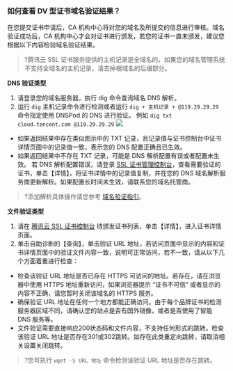### 如何查看 DV 型证书域名验证结果？

在您提交证书申请后，CA 机构中心将对您的域名及所提交的信息进行审核。域名验证成功后，CA 机构中心才会对证书进行颁发，若您的证书一直未颁发，建议您根据以下内容检验域名验证结果。
>?腾讯云 SSL 证书服务提供的主机记录是全域名的，如果您的域名管理系统不支持全域名的主机记录，请去掉根域名的后缀部分。

**DNS 验证类型**
1. 请登录您的域名服务器，执行 dig 命令查询域名 DNS 解析。
2. 运行 `dig` 主机记录命令进行检测或者运行 `dig + 主机记录 + @119.29.29.29` 命令指定使用 DNSPod 的 DNS 进行验证。
例如 ```dig txt cloud.tencent.com @119.29.29.29```
![](https://main.qcloudimg.com/raw/9be9f79adf9951d6ee95a70996fc2f5b.png)
 - 如果返回结果中存在类似图示中的 TXT 记录，且记录值与证书控制台中证书详情页面中的记录值一致，表示您的 DNS 配置正确且已生效。
 - 如果返回结果中不存在 TXT 记录，可能是 DNS 解析配置有误或者配置未生效。
   若 DNS 解析配置错误，请登录 [SSL 证书管理控制台](https://console.cloud.tencent.com/ssl)，查看需要验证的证书，单击【详情】，将证书详情中的记录值复制，并在您的 DNS 域名解析服务商更新解析。如果配置长时间未生效，请联系您的域名托管商。
 
>?添加解析具体操作请您参考 [域名验证指引](https://cloud.tencent.com/document/product/400/4142)。

**文件验证类型**
1. 请在 [腾讯云 SSL 证书控制台](https://console.cloud.tencent.com/ssl) 待颁发证书列表，单击【详情】，进入证书详情页面。
2. 单击自助诊断的【查询】，单击验证 URL 地址，若访问页面中显示的内容和证书详情页面中的验证文件内容一致，说明可正常访问，若不一致，请从以下几个方面着重进行检查：
 - 检查该验证 URL 地址是否已存在 HTTPS 可访问的地址。若存在，请在浏览器中使用 HTTPS 地址重新访问，如果浏览器提示 “证书不可信” 或者显示的内容不正确，请您暂时关闭该域名的 HTTPS 服务。
 - 确保验证 URL 地址在任何一个地方都能正确访问。由于每个品牌证书的检测服务器区域不同，请确认您的站点是否有国外镜像，或者是否使用了智能 DNS 服务等。
 - 文件验证需要直接响应200状态码和文件内容，不支持任何形式的跳转。检查该验证 URL 地址是否存在301或302跳转。如存在此类重定向跳转，请取消相关设置关闭跳转。
>?您可执行 `wget -S URL 地址` 命令检测该验证 URL 地址是否存在跳转。



